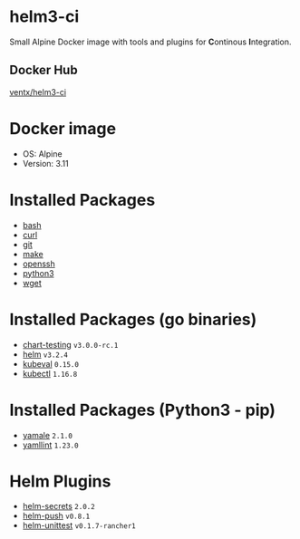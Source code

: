 # helm3-ci

Small Alpine Docker image with tools and plugins for **C**ontinous **I**ntegration.


## Docker Hub

[ventx/helm3-ci](https://cloud.docker.com/u/ventx/repository/docker/ventx/helm3-ci)


# Docker image

* OS: Alpine
* Version: 3.11


# Installed Packages

* [bash](https://pkgs.alpinelinux.org/package/v3.11/community/x86_64/bash)
* [curl](https://pkgs.alpinelinux.org/package/v3.11/community/x86_64/curl)
* [git](https://pkgs.alpinelinux.org/package/v3.11/community/x86_64/git)
* [make](https://pkgs.alpinelinux.org/package/v3.11/community/x86_64/make)
* [openssh](https://pkgs.alpinelinux.org/package/v3.11/community/x86_64/openssh)
* [python3](https://pkgs.alpinelinux.org/package/v3.11/community/x86_64/python3)
* [wget](https://pkgs.alpinelinux.org/package/v3.11/community/x86_64/wget)


# Installed Packages (go binaries)

* [chart-testing](https://github.com/helm/chart-testing) `v3.0.0-rc.1`
* [helm](https://helm.sh/) `v3.2.4`
* [kubeval](https://www.kubeval.com) `0.15.0`
* [kubectl](https://github.com/kubernetes/kubectl) `1.16.8`


# Installed Packages (Python3 - pip)

* [yamale](https://pypi.org/project/yamale/) `2.1.0`
* [yamllint](https://pypi.org/project/yamllint/) `1.23.0`


# Helm Plugins

* [helm-secrets](https://github.com/zendesk/helm-secrets) `2.0.2`
* [helm-push](https://github.com/chartmuseum/helm-push) `v0.8.1`
* [helm-unittest](https://github.com/rancher/helm-unittest) `v0.1.7-rancher1`
